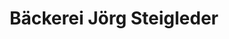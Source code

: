 ---
title: "Bäckerei Jörg Steigleder"
url: /neckarsteinach/baeckerei-joerg-steigleder/
shop: Bäckerei
---